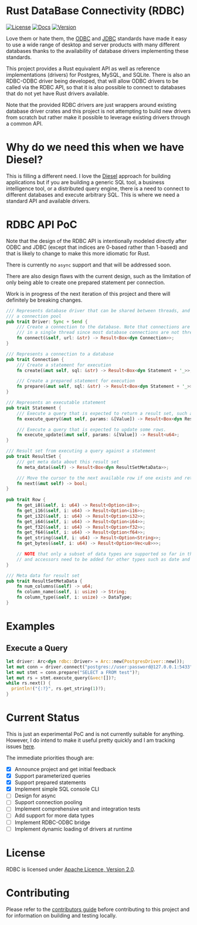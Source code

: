 
# Rust DataBase Connectivity (RDBC)

[![License](https://img.shields.io/badge/License-Apache%202.0-blue.svg)](https://opensource.org/licenses/Apache-2.0)
[![Docs](https://docs.rs/rdbc/badge.svg)](https://docs.rs/rdbc)
[![Version](https://img.shields.io/crates/v/rdbc.svg)](https://crates.io/crates/rdbc)

Love them or hate them, the [ODBC](https://en.wikipedia.org/wiki/Open_Database_Connectivity) and [JDBC](https://en.wikipedia.org/wiki/Java_Database_Connectivity) standards have made it easy to use a wide range of desktop and server products with many different databases thanks to the availability of database drivers implementing these standards.

This project provides a Rust equivalent API as well as reference implementations (drivers) for Postgres, MySQL, and SQLite. There is also an RDBC-ODBC driver being developed, that will allow ODBC drivers to be called via the RDBC API, so that it is also possible to connect to databases that do not yet have Rust drivers available.

Note that the provided RDBC drivers are just wrappers around existing database driver crates and this project is not attempting to build new drivers from scratch but rather make it possible to leverage existing drivers through a common API.

# Why do we need this when we have Diesel?

This is filling a different need. I love the [Diesel](https://diesel.rs/) approach for building applications but if you are building a generic SQL tool, a business intelligence tool, or a distributed query engine, there is a need to connect to different databases and execute arbitrary SQL. This is where we need a standard API and available drivers.

# RDBC API PoC

Note that the design of the RDBC API is intentionally modeled directly after ODBC and JDBC (except that indices are 0-based rather than 1-based) and that is likely to change to make this more idiomatic for Rust.

There is currently no `async` support and that will be addressed soon.

There are also design flaws with the current design, such as the limitation of only being able to create one prepared statement per connection.

Work is in progress of the next iteration of this project and there will definitely be breaking changes.


```rust
/// Represents database driver that can be shared between threads, and can therefore implement
/// a connection pool
pub trait Driver: Sync + Send {
    /// Create a connection to the database. Note that connections are intended to be used
    /// in a single thread since most database connections are not thread-safe
    fn connect(&self, url: &str) -> Result<Box<dyn Connection>>;
}

/// Represents a connection to a database
pub trait Connection {
    /// Create a statement for execution
    fn create(&mut self, sql: &str) -> Result<Box<dyn Statement + '_>>;

    /// Create a prepared statement for execution
    fn prepare(&mut self, sql: &str) -> Result<Box<dyn Statement + '_>>;
}

/// Represents an executable statement
pub trait Statement {
    /// Execute a query that is expected to return a result set, such as a `SELECT` statement
    fn execute_query(&mut self, params: &[Value]) -> Result<Box<dyn ResultSet + '_>>;

    /// Execute a query that is expected to update some rows.
    fn execute_update(&mut self, params: &[Value]) -> Result<u64>;
}

/// Result set from executing a query against a statement
pub trait ResultSet {
    /// get meta data about this result set
    fn meta_data(&self) -> Result<Box<dyn ResultSetMetaData>>;

    /// Move the cursor to the next available row if one exists and return true if it does
    fn next(&mut self) -> bool;
}
    
pub trait Row {
    fn get_i8(&self, i: u64) -> Result<Option<i8>>;
    fn get_i16(&self, i: u64) -> Result<Option<i16>>;
    fn get_i32(&self, i: u64) -> Result<Option<i32>>;
    fn get_i64(&self, i: u64) -> Result<Option<i64>>;
    fn get_f32(&self, i: u64) -> Result<Option<f32>>;
    fn get_f64(&self, i: u64) -> Result<Option<f64>>;
    fn get_string(&self, i: u64) -> Result<Option<String>>;
    fn get_bytes(&self, i: u64) -> Result<Option<Vec<u8>>>;

    // NOTE that only a subset of data types are supported so far in this PoC
    // and accessors need to be added for other types such as date and time
}

/// Meta data for result set
pub trait ResultSetMetaData {
    fn num_columns(&self) -> u64;
    fn column_name(&self, i: usize) -> String;
    fn column_type(&self, i: usize) -> DataType;
}
```

# Examples

## Execute a Query

```rust
let driver: Arc<dyn rdbc::Driver> = Arc::new(PostgresDriver::new());
let mut conn = driver.connect("postgres://user:password@127.0.0.1:5433")?;
let mut stmt = conn.prepare("SELECT a FROM test")?;
let mut rs = stmt.execute_query(&vec![])?;
while rs.next() {
  println!("{:?}", rs.get_string(1)?);
}
```

# Current Status

This is just an experimental PoC and is not currently suitable for anything. However, I do intend to make it useful pretty quickly and I am tracking issues [here](https://github.com/andygrove/rdbc/issues).

The immediate priorities though are:

- [x] Announce project and get initial feedback
- [x] Support parameterized queries
- [x] Support prepared statements
- [x] Implement simple SQL console CLI
- [ ] Design for async
- [ ] Support connection pooling
- [ ] Implement comprehensive unit and integration tests
- [ ] Add support for more data types
- [ ] Implement RDBC-ODBC bridge
- [ ] Implement dynamic loading of drivers at runtime

# License

RDBC is licensed under [Apache Licence, Version 2.0](/LICENSE).

# Contributing

Please refer to the [contributors guide](CONTRIBUTING.md) before contributing to this project and for information on building and testing locally.
